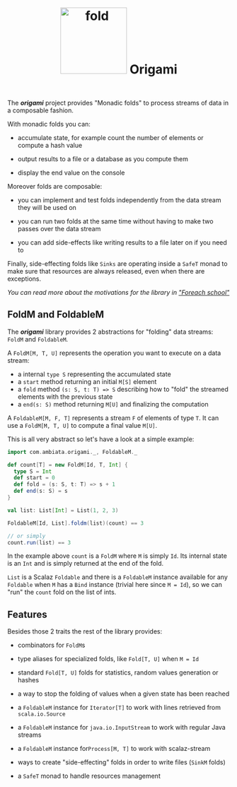 # <center><img src="http://upload.wikimedia.org/wikipedia/commons/f/fd/Origami-crane.jpg" alt="fold" width="150px"/> Origami </center>
<br/>

The ***origami*** project provides "Monadic folds" to process streams of data in a composable fashion.

With monadic folds you can:

 - accumulate state, for example count the number of elements or compute a hash value

 - output results to a file or a database as you compute them

 - display the end value on the console

Moreover folds are composable:

 - you can implement and test folds independently from the data stream they will be used on

 - you can run two folds at the same time without having to make two passes over the data stream

 - you can add side-effects like writing results to a file later on if you need to

Finally, side-effecting folds like `Sinks` are operating inside a `SafeT` monad to make sure that resources are always released, even when there are exceptions.

*You can read more about the motivations for the library in ["Foreach school"](foreach.md)*

## FoldM and FoldableM

The ***origami*** library provides 2 abstractions for "folding" data streams: `FoldM` and `FoldableM`.

A `FoldM[M, T, U]` represents the operation you want to execute on a data stream:

 - a internal `type S` representing the accumulated state
 - a `start` method returning an initial `M[S]` element
 - a `fold` method `(s: S, t: T) => S` describing how to "fold" the streamed elements with the previous state
 - a `end(s: S)` method returning `M[U]` and finalizing the computation

A `FoldableM[M, F, T]` represents a stream `F` of elements of type `T`. It can use a `FoldM[M, T, U]` to compute a final value `M[U]`.

This is all very abstract so let's have a look at a simple example:

```scala
import com.ambiata.origami._, FoldableM._

def count[T] = new FoldM[Id, T, Int] {
  type S = Int
  def start = 0
  def fold = (s: S, t: T) => s + 1
  def end(s: S) = s
}

val list: List[Int] = List(1, 2, 3)

FoldableM[Id, List].foldm(list)(count) == 3

// or simply
count.run(list) == 3
```

In the example above `count` is a `FoldM` where `M` is simply `Id`. Its internal state is an `Int` and is simply returned at the end of the fold.

`List` is a Scalaz `Foldable` and there is a `FoldableM` instance available for any `Foldable` when `M` has a `Bind` instance (trivial here since `M = Id`), so we can "run" the `count` fold on the list of ints.

## Features

Besides those 2 traits the rest of the library provides:

 - combinators for `FoldM`s

 - type aliases for specialized folds, like `Fold[T, U]` when `M = Id`

 - standard `Fold[T, U]` folds for statistics, random values generation or hashes

 - a way to stop the folding of values when a given state has been reached

 - a `FoldableM` instance for `Iterator[T]` to work with lines retrieved from `scala.io.Source`

 - a `FoldableM` instance for `java.io.InputStream` to work with regular Java streams

 - a `FoldableM` instance for`Process[M, T]` to work with scalaz-stream

 - ways to create "side-effecting" folds in order to write files (`SinkM` folds)

 - a `SafeT` monad to handle resources management
